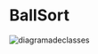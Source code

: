 # BallSort
![diagramadeclasses](https://github.com/user-attachments/assets/04079a1d-42e0-431c-b943-4c0ddb7a0878)
